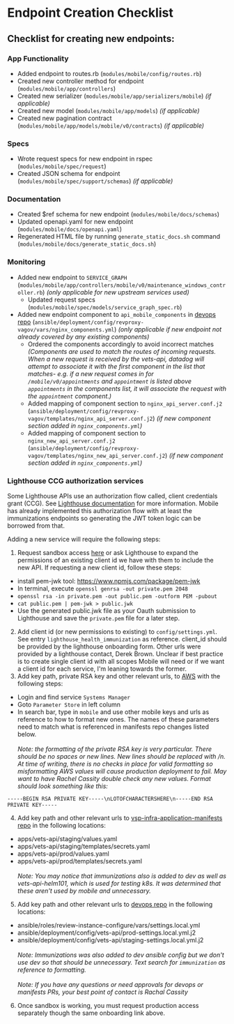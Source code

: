 # Endpoint Creation Checklist
## Checklist for creating new endpoints:
### App Functionality
* Added endpoint to routes.rb (`modules/mobile/config/routes.rb`)
* Created new controller method for endpoint (`modules/mobile/app/controllers`)
* Created new serializer (`modules/mobile/app/serializers/mobile`) _(if applicable)_
* Created new model (`modules/mobile/app/models`) _(if applicable)_
* Created new pagination contract (`modules/mobile/app/models/mobile/v0/contracts`) _(if applicable)_
### Specs
* Wrote request specs for new endpoint in rspec (`modules/mobile/spec/request`)
* Created JSON schema for endpoint (`modules/mobile/spec/support/schemas`) _(if applicable)_
### Documentation
* Created $ref schema for new endpoint (`modules/mobile/docs/schemas`)
* Updated openapi.yaml for new endpoint (`modules/mobile/docs/openapi.yaml`)
* Regenerated HTML file by running `generate_static_docs.sh` command (`modules/mobile/docs/generate_static_docs.sh`)
### Monitoring
* Added new endpoint to `SERVICE_GRAPH` (`modules/mobile/app/controllers/mobile/v0/maintenance_windows_controller.rb`) _(only applicable for new upstream services used)_
  * Updated request specs (`modules/mobile/spec/models/service_graph_spec.rb`)
* Added new endpoint component to `api_mobile_components` in [devops repo](https://github.com/department-of-veterans-affairs/devops) (`ansible/deployment/config/revproxy-vagov/vars/nginx_components.yml`) _(only applicable if new endpoint not already covered by any existing components)_
  * Ordered the components accordingly to avoid incorrect matches _(Components are used to match the routes of incoming requests. When a new request is received by the vets-api, datadog will attempt to associate it with the first component in the list that matches- e.g. if a new request comes in for `/mobile/v0/appointments` and `appointment` is listed above `appointments` in the components list, it will associate the request with the `appointment` component.)_
  * Added mapping of component section to `nginx_api_server.conf.j2` (`ansible/deployment/config/revproxy-vagov/templates/nginx_api_server.conf.j2`) _(if new component section added in `nginx_components.yml`)_
  * Added mapping of component section to `nginx_new_api_server.conf.j2` (`ansible/deployment/config/revproxy-vagov/templates/nginx_new_api_server.conf.j2`) _(if new component section added in `nginx_components.yml`)_
### Lighthouse CCG authorization services
Some Lighthouse APIs use an authorization flow called, client credentials grant (CCG). See [Lighthouse documentation](https://dev-developer.va.gov/explore/authorization/docs/client-credentials?api=va_letter_generator) for more information. Mobile has already implemented this authorization flow with at least the immunizations endpoints so generating the JWT token logic can be borrowed from that. 

Adding a new service will require the following steps: 
  1. Request sandbox access [here](https://dev-developer.va.gov/onboarding/request-sandbox-access) or ask Lighthouse to expand the permissions of an existing client id we have with them to include the new API. If requesting a new client id, follow these steps:
  * install pem-jwk tool: https://www.npmjs.com/package/pem-jwk
  * In terminal, execute `openssl genrsa -out private.pem 2048`
  * `openssl rsa -in private.pem -out public.pem -outform PEM -pubout`
  * `cat public.pem | pem-jwk > public.jwk`
  * Use the generated public.jwk file as your Oauth submission to Lighthouse and save the `private.pem` file for a later step. 
  2. Add client id (or new permissions to existing) to `config/settings.yml`. See entry `lighthouse_health_immunization` as reference. client_id should be provided by the lighthouse onboarding form. Other urls were provided by a lighthouse contact, Derek Brown. Unclear if best practice is to create single client id with all scopes Mobile will need or if we want a client id for each service, I'm leaning towards the former.
  3. Add key path, private RSA key and other relevant urls, to [AWS](https://dsvagovcloud.signin.amazonaws-us-gov.com/console) with the following steps:
  * Login and find service `Systems Manager`
  * Goto `Parameter Store` in left column
  * In search bar, type in `mobile` and use other mobile keys and urls as reference to how to format new ones. The names of these parameters need to match what is referenced in manifests repo changes listed below. 
  <br/><br/>*Note: the formatting of the private RSA key is very particular. There should be no spaces or new lines. New lines should be replaced with /n. At time of writing, there is no checks in place for valid formatting so misformatting AWS values will cause production deployment to fail. May want to have Rachel Cassity double check any new values. Format should look something like this:* 
```
-----BEGIN RSA PRIVATE KEY-----\nLOTOFCHARACTERSHERE\n-----END RSA PRIVATE KEY-----
```
  4. Add key path and other relevant urls to [vsp-infra-application-manifests repo](https://github.com/department-of-veterans-affairs/vsp-infra-application-manifests) in the following locations: 
  * apps/vets-api/staging/values.yaml
  * apps/vets-api/staging/templates/secrets.yaml
  * apps/vets-api/prod/values.yaml
  * apps/vets-api/prod/templates/secrets.yaml
  <br/><br/>*Note: You may notice that immunizations also is added to dev as well as vets-api-helm101, which is used for testing k8s. It was determined that these aren't used by mobile and unnecessary.*
  5. Add key path and other relevant urls to [devops repo](https://github.com/department-of-veterans-affairs/devops) in the following locations:
  * ansible/roles/review-instance-configure/vars/settings.local.yml
  * ansible/deployment/config/vets-api/prod-settings.local.yml.j2
  * ansible/deployment/config/vets-api/staging-settings.local.yml.j2
  <br/><br/>*Note: Immunizations was also added to dev ansible config but we don't use dev so that should be unnecessary. Text search for `immunization` as reference to formatting.*
  <br/><br/>*Note: If you have any questions or need approvals for devops or manifests PRs, your best point of contact is Rachal Cassity*

  6. Once sandbox is working, you must request production access separately though the same onboarding link above. 

